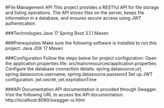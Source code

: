 #File Management API
This project provides a RESTful API for file storage and listing operations. The API stores files on the server, keeps file information in a database, and ensures secure access using JWT authentication.

###Technologies
Java 17
Spring Boot 3.1.1
Maven

###Prerequisites
Make sure the following software is installed to run this project:
Java JDK 17
Maven

###Configuration
Follow the steps below for project configuration:
Open the application.properties file: src/main/resources/application.properties
Configure the database connection details: spring.datasource.url, spring.datasource.username, spring.datasource.password
Set up JWT configuration: jwt.secret, jwt.expirationTime

###API Documentation
API documentation is provided through Swagger. Visit the following URL to access the API documentation:
http://localhost:8080/swagger-ui.html
